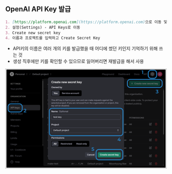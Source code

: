 ## OpenAI API Key 발급

```markdown
1. [https://platform.openai.com](https://platform.openai.com)으로 이동 및 로그인
2. 설정(Settings) - API Keys로 이동
3. Create new secret key
4. 이름과 프로젝트를 입력하고 Create Secret Key
```

- API키의 이름은 여러 개의 키를 발급했을 때 어디에 썼던 키인지 기억하기 위해 쓰는 것
- 생성 직후에만 키를 확인할 수 있으므로 잃어버리면 재발급을 해서 사용

![](../attachments/chatgpt-api_key.png)